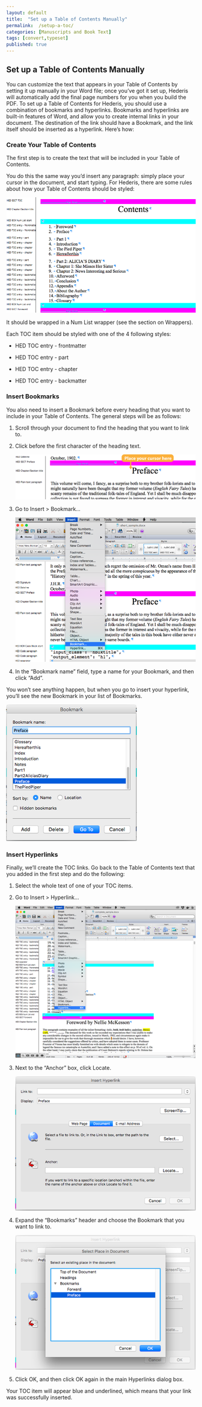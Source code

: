 ```yaml
---
layout: default
title:  "Set up a Table of Contents Manually"
permalink:  /setup-a-toc/
categories: [Manuscripts and Book Text]
tags: [convert,typeset]
published: true
---
```


<section data-type="chapter" class="hsecchapter" data-hederis-type="hsecchapter" id="setup-a-toc" data-pi-attrs="id: setup-a-toc; data-tags: convert,typeset;" role="doc-chapter" data-tags="convert,typeset" data-author-name=" " data-book-title=" " title="Set up a Table of Contents Manually"><h1 data-hederis-type="hblkchaptitle" class="hblkchaptitle" id="pxNEjpfVh">Set up a Table of Contents Manually</h1><p class="hblkp" data-hederis-type="hblkp" id="pN4oCyJDg">You can customize the text that appears in your Table of Contents by setting it up manually in your Word file; once you&#8217;ve got it set up, Hederis will automatically add the final page numbers for you when you build the PDF. To set up a Table of Contents for Hederis, you should use a combination of bookmarks and hyperlinks. Bookmarks and hyperlinks are built-in features of Word, and allow you to create internal links in your document. The destination of the link should have a Bookmark, and the link itself should be inserted as a hyperlink. Here&#8217;s how:</p><section class="hwprsubsection" data-hederis-type="hwprsubsection" id="puRw4EMy8" data-type="subsection" title="Create Your Table of Contents"><h1 data-hederis-type="hblktitle" class="hblktitle" id="pK0wdLHOm">Create Your Table of Contents</h1><p class="hblkp" data-hederis-type="hblkp" id="pBHrs9Td5">The first step is to create the text that will be included in your Table of Contents.</p><p class="hblkp" data-hederis-type="hblkp" id="pDlUNzcGY">You do this the same way you&#8217;d insert any paragraph: simply place your cursor in the document, and start typing. For Hederis, there are some rules about how your Table of Contents should be styled:</p><img data-hederis-type="hblkimg" class="hblkimg" id="pg7vN6iNx" src="/images/toc0_1.png" data-img-src="toc0_1.png"/><p class="hblkp" data-hederis-type="hblkp" id="paAkNaUB2">It should be wrapped in a Num List wrapper (see the section on Wrappers).</p><p class="hblkp" data-hederis-type="hblkp" id="pbKwFI0zu">Each TOC item should be styled with one of the 4 following styles:</p><ul class="hwprbulletlist" data-hederis-type="hwprbulletlist" id="pCwL8SvjF"><li class="hblkuli" data-hederis-type="hblkuli" id="lijPLhgeo7"><p class="hblkuli" data-hederis-type="hblklip" id="pgLMpdczq">HED TOC entry - frontmatter</p></li><li class="hblkuli" data-hederis-type="hblkuli" id="li54fibmIB"><p class="hblkuli" data-hederis-type="hblklip" id="pUBwDUWTt">HED TOC entry - part</p></li><li class="hblkuli" data-hederis-type="hblkuli" id="li2FSdJZGx"><p class="hblkuli" data-hederis-type="hblklip" id="p67uglK6z">HED TOC entry - chapter</p></li><li class="hblkuli" data-hederis-type="hblkuli" id="liV8txlUwb"><p class="hblkuli" data-hederis-type="hblklip" id="p2W01XXg6">HED TOC entry - backmatter</p></li></ul></section><section class="hwprsubsection" data-hederis-type="hwprsubsection" id="pHUmNKKiD" data-type="subsection" title="Insert Bookmarks"><h1 data-hederis-type="hblktitle" class="hblktitle" id="p8tCkmCXb">Insert Bookmarks</h1><p class="hblkp" data-hederis-type="hblkp" id="pYBvnMNRg">You also need to insert a Bookmark before every heading that you want to include in your Table of Contents. The general steps will be as follows:</p><ol class="hwprnumlist" data-hederis-type="hwprnumlist" id="pj4asCJr6"><li class="hblkoli" data-hederis-type="hblkoli" id="liTCf40XYS"><p class="hblkoli" data-hederis-type="hblklip" id="pyntOgYAC">Scroll through your document to find the heading that you want to link to.</p></li><li class="hblkoli" data-hederis-type="hblkoli" id="liQuwuOK3P"><p class="hblkoli" data-hederis-type="hblklip" id="p3JFg1Yt0">Click before the first character of the heading text.</p><img data-hederis-type="hblkimg" class="hblkimg" id="pTKC1Vmcb" src="/images/toc1_1.png" data-img-src="toc1_1.png"/></li><li class="hblkoli" data-hederis-type="hblkoli" id="liu8th4mgt"><p class="hblkoli" data-hederis-type="hblklip" id="pxieiEAEe">Go to Insert &gt; Bookmark&#8230;</p><img data-hederis-type="hblkimg" class="hblkimg" id="pvPWPj6b5" src="/images/toc1_2.png" data-img-src="toc1_2.png"/></li><li class="hblkoli" data-hederis-type="hblkoli" id="lilOWKe4VP"><p class="hblkoli" data-hederis-type="hblklip" id="pG4rFK4Bm">In the &#8220;Bookmark name&#8221; field, type a name for your Bookmark, and then click &#8220;Add&#8221;.</p></li></ol><p class="hblkp" data-hederis-type="hblkp" id="pSSTg7klA">You won&#8217;t see anything happen, but when you go to insert your hyperlink, you&#8217;ll see the new Bookmark in your list of Bookmarks.</p><img data-hederis-type="hblkimg" class="hblkimg" id="pUroD3C3v" src="/images/toc1_3.png" data-img-src="toc1_3.png"/></section><section class="hwprsubsection" data-hederis-type="hwprsubsection" id="pN42Okicc" data-type="subsection" title="Insert Hyperlinks"><h1 data-hederis-type="hblktitle" class="hblktitle" id="p4s3xLKnf">Insert Hyperlinks</h1><p class="hblkp" data-hederis-type="hblkp" id="ps0y2WP1N">Finally, we&#8217;ll create the TOC links. Go back to the Table of Contents text that you added in the first step and do the following:</p><ol class="hwprnumlist" data-hederis-type="hwprnumlist" id="piB7xmjUN"><li class="hblkoli" data-hederis-type="hblkoli" id="liWqe7HsmU"><p class="hblkoli" data-hederis-type="hblklip" id="p9MuMAhKP">Select the whole text of one of your TOC items.</p></li><li class="hblkoli" data-hederis-type="hblkoli" id="liEckirnP4"><p class="hblkoli" data-hederis-type="hblklip" id="pRqteevdk">Go to Insert &gt; Hyperlink&#8230;</p><img data-hederis-type="hblkimg" class="hblkimg" id="paG8jpQ0B" src="/images/hyperlink1.png" data-img-src="hyperlink1.png"/></li><li class="hblkoli" data-hederis-type="hblkoli" id="lilRKpwv6I"><p class="hblkoli" data-hederis-type="hblklip" id="pP3oUVXVW">Next to the &#8220;Anchor&#8221; box, click Locate.</p><img data-hederis-type="hblkimg" class="hblkimg" id="p8fGBbGjo" src="/images/hyperlink2.png" data-img-src="hyperlink2.png"/></li><li class="hblkoli" data-hederis-type="hblkoli" id="liaD4i5KhC"><p class="hblkoli" data-hederis-type="hblklip" id="ph7yq8D7W">Expand the &#8220;Bookmarks&#8221; header and choose the Bookmark that you want to link to.</p><img data-hederis-type="hblkimg" class="hblkimg" id="pKJ2FU35M" src="/images/hyperlink4.png" data-img-src="hyperlink4.png"/></li><li class="hblkoli" data-hederis-type="hblkoli" id="liKLhYOn8f"><p class="hblkoli" data-hederis-type="hblklip" id="pl9v1zxhc">Click OK, and then click OK again in the main Hyperlinks dialog box.</p></li></ol><p class="hblkp" data-hederis-type="hblkp" id="pKNR5w9UJ">Your TOC item will appear blue and underlined, which means that your link was successfully inserted.</p></section></section>